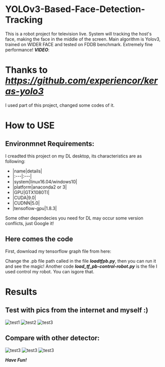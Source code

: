 # YOLOv3-Based-Face-Detection-Tracking
This is a robot project for television live. System will tracking the host's face, making the face in the middle of the screen. Main algorithm is Yolov3, trained on  WIDER FACE and tested on FDDB benchmark. Extremely fine performance!
***VIDEO***:

# Thanks to ***https://github.com/experiencor/keras-yolo3***
I used part of this project, changed some codes of it. 

# How to USE
## Environmnet Requirements:
I creadted this project on my DL desktop, its characteristics are as following:
  * |name|details|
  * |:---|:---|
  * |system|linux16.04/windows10|
  * |platform|anaconda2 or 3|
  * |GPU|GTX1080TI|
  * |CUDA|9.0|
  * |CUDNN|5.0|
  * |tensoflow-gpu|1.8.3|
  
Some other dependecies you need for DL may occur some version conflicts, just Google it!

## Here comes the code
First, download my tensorflow graph file from here:

Change the .pb file path called in the file ***loadtfpb.py***, then you can run it and see the magic! Another code ***load_tf_pb-control-robot.py*** is the file I used control my robot. You can isgore that. 

# Results
## Test with pics from the internet and myself :)
![test1](https://github.com/Chenyang-ZHU/YOLOv3-Based-Face-Detection-Tracking/blob/master/github_photo/test3_4.jpg)
![test2](https://github.com/Chenyang-ZHU/YOLOv3-Based-Face-Detection-Tracking/blob/master/github_photo/test3_34.jpg)
![test3](https://github.com/Chenyang-ZHU/YOLOv3-Based-Face-Detection-Tracking/blob/master/github_photo/test2_66.jpg)

## Compare with other detector:
![test3](https://github.com/Chenyang-ZHU/YOLOv3-Based-Face-Detection-Tracking/blob/master/github_photo/mtcnn_test.png)
![test3](https://github.com/Chenyang-ZHU/YOLOv3-Based-Face-Detection-Tracking/blob/master/github_photo/yolo3_test.png)
![test3](https://github.com/Chenyang-ZHU/YOLOv3-Based-Face-Detection-Tracking/blob/master/github_photo/roc.png)

***Have Fun!***
